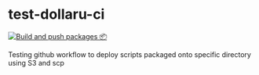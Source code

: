 # test-dollaru-ci

[![Build and push packages 📦](https://github.com/MaxTeiger/test-dollaru-ci/actions/workflows/build-and-push-packages.yml/badge.svg)](https://github.com/MaxTeiger/test-dollaru-ci/actions/workflows/build-and-push-packages.yml)

Testing github workflow to deploy scripts packaged onto specific directory using S3 and scp